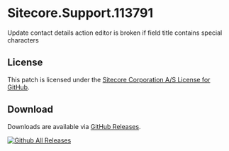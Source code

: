 # Sitecore.Support.113791
Update contact details action editor is broken if field title contains special characters

## License  
This patch is licensed under the [Sitecore Corporation A/S License for GitHub](https://github.com/sitecoresupport/Sitecore.Support.113791/blob/master/LICENSE).  

## Download  
Downloads are available via [GitHub Releases](https://github.com/sitecoresupport/Sitecore.Support.113791/releases).  

[![Github All Releases](https://img.shields.io/github/downloads/SitecoreSupport/Sitecore.Support.113791/total.svg)](https://github.com/SitecoreSupport/Sitecore.Support.113791/releases)
